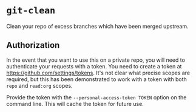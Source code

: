 # `git-clean`

Clean your repo of excess branches which have been merged upstream.

## Authorization

In the event that you want to use this on a private repo, you will need to authenticate your requests with a token.
You need to create a token at <https://github.com/settings/tokens>. It's not clear what precise scopes are required, but this has been demonstrated to work with a token with both `repo` and `read:org` scopes.

Provide the token with the `--personal-access-token TOKEN` option on the command line. This will cache the token for future use.
